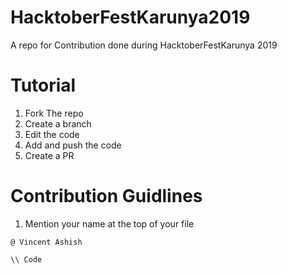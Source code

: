 # HacktoberFestKarunya2019
A repo for Contribution done during HacktoberFestKarunya 2019

# Tutorial 
1. Fork  The repo
2. Create a branch
3. Edit the code
4. Add and push the code
5. Create a PR

# Contribution Guidlines

1. Mention your name at the top of your file 
```
@ Vincent Ashish

\\ Code

```


